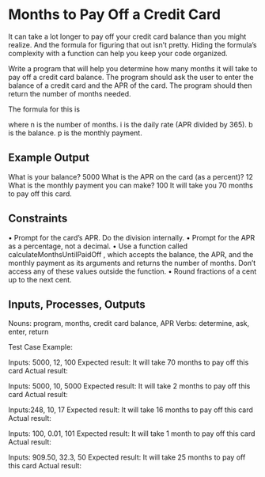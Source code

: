 # Months to Pay Off a Credit Card

It can take a lot longer to pay off your credit card balance
than you might realize. And the formula for figuring that
out isn’t pretty. Hiding the formula’s complexity with a
function can help you keep your code organized.

Write a program that will help you determine how many
months it will take to pay off a credit card balance. The
program should ask the user to enter the balance of a credit
card and the APR of the card. The program should then
return the number of months needed.

The formula for this is



where
n is the number of months.
i is the daily rate (APR divided by 365).
b is the balance.
p is the monthly payment.

## Example Output
What is your balance? 5000
What is the APR on the card (as a percent)? 12
What is the monthly payment you can make? 100
It will take you 70 months to pay off this card.

## Constraints
• Prompt for the card’s APR. Do the division internally.
• Prompt for the APR as a percentage, not a decimal.
• Use a function called calculateMonthsUntilPaidOff , which
accepts the balance, the APR, and the monthly payment
as its arguments and returns the number of months.
Don’t access any of these values outside the function.
• Round fractions of a cent up to the next cent.

## Inputs, Processes, Outputs
Nouns: program, months, credit card balance, APR
Verbs: determine, ask, enter, return

Test Case Example:

Inputs: 5000, 12, 100
Expected result: It will take 70 months to pay off this card
Actual result:

Inputs: 5000, 10, 5000
Expected result: It will take 2 months to pay off this card
Actual result:

Inputs:248, 10, 17
Expected result: It will take 16 months to pay off this card
Actual result:

Inputs: 100, 0.01, 101
Expected result: It will take 1 month to pay off this card
Actual result:

Inputs: 909.50, 32.3, 50
Expected result: It will take 25 months to pay off this card
Actual result: